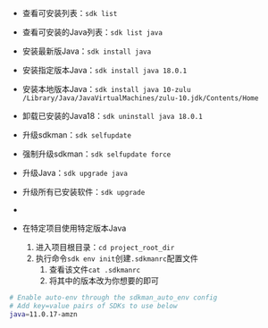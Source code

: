 - 查看可安装列表：`sdk list`
- 查看可安装的Java列表：`sdk list java`
- 安装最新版Java：`sdk install java`
- 安装指定版本Java：`sdk install java 18.0.1`
- 安装本地版本Java：`sdk install java 10-zulu /Library/Java/JavaVirtualMachines/zulu-10.jdk/Contents/Home`
- 卸载已安装的Java18：`sdk uninstall java 18.0.1`
- 升级sdkman：`sdk selfupdate`
- 强制升级sdkman：`sdk selfupdate force`
- 升级Java：`sdk upgrade java`
- 升级所有已安装软件：`sdk upgrade`
- 


- 在特定项目使用特定版本Java
	1. 进入项目根目录：`cd project_root_dir`
	2. 执行命令`sdk env init`创建`.sdkmanrc`配置文件
		1. 查看该文件`cat .sdkmanrc`
		2. 将其中的版本改为你想要的即可

```bash
# Enable auto-env through the sdkman_auto_env config
# Add key=value pairs of SDKs to use below
java=11.0.17-amzn
```

